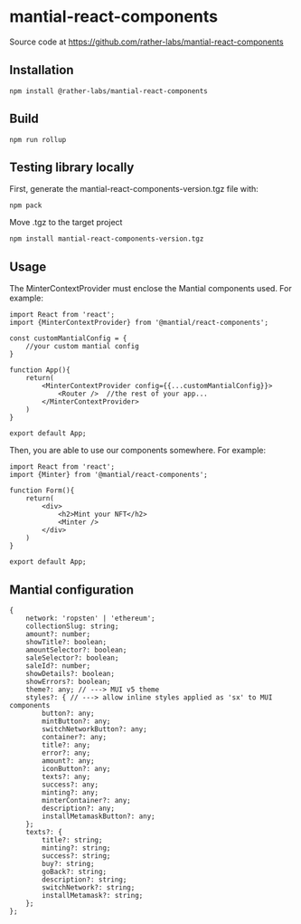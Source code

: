 # mantial-react-components

Source code at https://github.com/rather-labs/mantial-react-components

## Installation

    npm install @rather-labs/mantial-react-components

## Build

    npm run rollup

## Testing library locally

First, generate the mantial-react-components-version.tgz file with:

    npm pack

Move .tgz to the target project

    npm install mantial-react-components-version.tgz

## Usage

The MinterContextProvider must enclose the Mantial components used. For example:

```
import React from 'react';
import {MinterContextProvider} from '@mantial/react-components';

const customMantialConfig = {
    //your custom mantial config
}

function App(){
    return(
        <MinterContextProvider config={{...customMantialConfig}}>
            <Router />  //the rest of your app...
        </MinterContextProvider>
    )
}

export default App;
```

Then, you are able to use our components somewhere. For example:

```
import React from 'react';
import {Minter} from '@mantial/react-components';

function Form(){
    return(
        <div>
            <h2>Mint your NFT</h2>
            <Minter />
        </div>
    )
}

export default App;
```

## Mantial configuration

    {
        network: 'ropsten' | 'ethereum';
        collectionSlug: string;
        amount?: number;
        showTitle?: boolean;
        amountSelector?: boolean;
        saleSelector?: boolean;
        saleId?: number;
        showDetails?: boolean;
        showErrors?: boolean;
        theme?: any; // ---> MUI v5 theme
        styles?: { // ---> allow inline styles applied as 'sx' to MUI components
            button?: any;
            mintButton?: any;
            switchNetworkButton?: any;
            container?: any;
            title?: any;
            error?: any;
            amount?: any;
            iconButton?: any;
            texts?: any;
            success?: any;
            minting?: any;
            minterContainer?: any;
            description?: any;
            installMetamaskButton?: any;
        };
        texts?: {
            title?: string;
            minting?: string;
            success?: string;
            buy?: string;
            goBack?: string;
            description?: string;
            switchNetwork?: string;
            installMetamask?: string;
        };
    };
